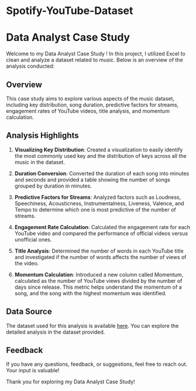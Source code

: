 # Spotify-YouTube-Dataset
# Data Analyst Case Study

Welcome to my Data Analyst Case Study ! In this project, I utilized Excel to clean and analyze a dataset related to music. Below is an overview of the analysis conducted:

## Overview
This case study aims to explore various aspects of the music dataset, including key distribution, song duration, predictive factors for streams, engagement rates of YouTube videos, title analysis, and momentum calculation.

## Analysis Highlights
1. **Visualizing Key Distribution**: Created a visualization to easily identify the most commonly used key and the distribution of keys across all the music in the dataset.

2. **Duration Conversion**: Converted the duration of each song into minutes and seconds and provided a table showing the number of songs grouped by duration in minutes.

3. **Predictive Factors for Streams**: Analyzed factors such as Loudness, Speechiness, Acousticness, Instrumentalness, Liveness, Valence, and Tempo to determine which one is most predictive of the number of streams.

4. **Engagement Rate Calculation**: Calculated the engagement rate for each YouTube video and compared the performance of official videos versus unofficial ones.

5. **Title Analysis**: Determined the number of words in each YouTube title and investigated if the number of words affects the number of views of the video.

6. **Momentum Calculation**: Introduced a new column called Momentum, calculated as the number of YouTube views divided by the number of days since release. This metric helps understand the momentum of a song, and the song with the highest momentum was identified.

## Data Source
The dataset used for this analysis is available [here](https://docs.google.com/spreadsheets/d/1QxyVnCQs7YlpztABppRVOA6jTf2M2IvnT1XVPREoSKM/edit#gid=0). You can explore the detailed analysis in the dataset provided.

## Feedback
If you have any questions, feedback, or suggestions, feel free to reach out. Your input is valuable!

Thank you for exploring my Data Analyst Case Study!
